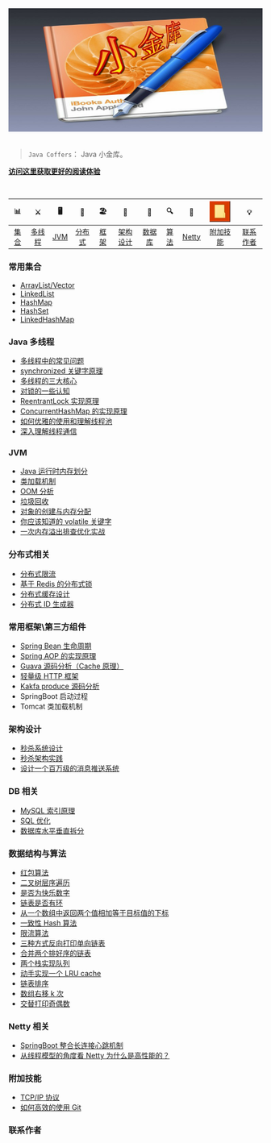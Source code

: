 
<div align="center">  

<img src="style/images/title.jpg" width=""/> 
<br/>

[qq0groupsvg]: https://img.shields.io/badge/QQ%E7%BE%A4-787381170-yellowgreen.svg
[qq0group]: https://jq.qq.com/?_wv=1027&k=5HPYvQk

</div><br>


> `Java Coffers`： Java 小金库。

[**访问这里获取更好的阅读体验**](https://zgm1547497656.github.io/ZGMCoffers/index.html)

<br/>

| 📊 |⚔️ | 🖥 | 🚏 | 🏖  | 🌁| 📮 | 🔍 | 🚀 | <img src="style/images/fujiajineng.jpg" title='images' style='max-width:600px'></img>  |💡
| :--------: | :---------: | :---------: | :---------: | :---------: | :---------:| :---------: | :-------: | :-------:| :------:|:------:|
| [集合](#常用集合) | [多线程](#java-多线程)|[JVM](#jvm) | [分布式](#分布式相关) |[框架](#常用框架第三方组件)|[架构设计](#架构设计)| [数据库](#db-相关) |[算法](#数据结构与算法)|[Netty](#netty-相关)| [附加技能](#附加技能)|[联系作者](#联系作者) |



### 常用集合
- [ArrayList/Vector](https://github.com/zgm1547497656/ZGMCoffers/blob/master/MD/ArrayList.md)
- [LinkedList](https://github.com/zgm1547497656/ZGMCoffers/master/blob/MD/LinkedList.md)
- [HashMap](https://github.com/zgm1547497656/ZGMCoffers/blob/master/MD/HashMap.md)
- [HashSet](https://github.com/zgm1547497656/ZGMCoffers/blob/master/MD/collection/HashSet.md)
- [LinkedHashMap](https://github.com/zgm1547497656/ZGMCoffers/blob/master/MD/collection/LinkedHashMap.md)

### Java 多线程
- [多线程中的常见问题](https://github.com/zgm1547497656/ZGMCoffers/blob/master/MD/Thread-common-problem.md)
- [synchronized 关键字原理](https://github.com/zgm1547497656/ZGMCoffers/blob/master/MD/Synchronize.md)
- [多线程的三大核心](https://github.com/zgm1547497656/ZGMCoffers/blob/master/MD/Threadcore.md)
- [对锁的一些认知](https://github.com/zgm1547497656/ZGMCoffers/blob/master/MD/Java-lock.md)
- [ReentrantLock 实现原理 ](https://github.com/zgm1547497656/ZGMCoffers/blob/master/MD/ReentrantLock.md)
- [ConcurrentHashMap 的实现原理](https://github.com/zgm1547497656/ZGMCoffers/blob/master/MD/ConcurrentHashMap.md)
- [如何优雅的使用和理解线程池](https://github.com/zgm1547497656/ZGMCoffers/blob/master/MD/ThreadPoolExecutor.md)
- [深入理解线程通信](https://github.com/zgm1547497656/ZGMCoffers/blob/master/MD/concurrent/thread-communication.md)

### JVM
- [Java 运行时内存划分](https://github.com/zgm1547497656/ZGMCoffers/blob/master/MD/MemoryAllocation.md)
-  [类加载机制](https://github.com/zgm1547497656/ZGMCoffers/blob/master/MD/ClassLoad.md)
-  [OOM 分析](https://github.com/zgm1547497656/ZGMCoffers/blob/master/MD/OOM-analysis.md)
- [垃圾回收](https://github.com/zgm1547497656/ZGMCoffers/blob/master/MD/GarbageCollection.md)
- [对象的创建与内存分配](https://github.com/zgm1547497656/ZGMCoffers/blob/master/MD/newObject.md)
- [你应该知道的 volatile 关键字](https://github.com/zgm1547497656/ZGMCoffers/blob/master/MD/concurrent/volatile.md)
- [一次内存溢出排查优化实战](https://crossoverjie.top/2018/08/29/java-senior/OOM-Disruptor/)

### 分布式相关

- [分布式限流](http://crossoverjie.top/2018/04/28/sbc/sbc7-Distributed-Limit/)
- [基于 Redis 的分布式锁](http://crossoverjie.top/2018/03/29/distributed-lock/distributed-lock-redis/)
- [分布式缓存设计](https://github.com/zgm1547497656/ZGMCoffers/blob/master/MD/Cache-design.md)
- [分布式 ID 生成器](https://github.com/zgm1547497656/ZGMCoffers/blob/master/MD/ID-generator.md)

### 常用框架\第三方组件

- [Spring Bean 生命周期](https://github.com/zgm1547497656/ZGMCoffers/blob/master/MD/spring/spring-bean-lifecycle.md)
- [Spring AOP 的实现原理](https://github.com/zgm1547497656/ZGMCoffers/blob/master/MD/SpringAOP.md) 
- [Guava 源码分析（Cache 原理）](https://crossoverjie.top/2018/06/13/guava/guava-cache/)
- [轻量级 HTTP 框架](https://github.com/crossoverJie/cicada)
- [Kakfa produce 源码分析](https://github.com/crossoverJie/JCSprout/blob/master/MD/kafka/kafka-product.md)
- SpringBoot 启动过程
- Tomcat 类加载机制


### 架构设计
- [秒杀系统设计](https://github.com/zgm1547497656/ZGMCoffers/blob/master/MD/Spike.md)
- [秒杀架构实践](http://crossoverjie.top/2018/05/07/ssm/SSM18-seconds-kill/)
- [设计一个百万级的消息推送系统](https://github.com/zgm1547497656/ZGMCoffers/blob/master/MD/architecture-design/million-sms-push.md)

### DB 相关

- [MySQL 索引原理](https://github.com/zgm1547497656/ZGMCoffers/blob/master/MD/MySQL-Index.md)
- [SQL 优化](https://github.com/zgm1547497656/ZGMCoffers/blob/master/MD/SQL-optimization.md)
- [数据库水平垂直拆分](https://github.com/zgm1547497656/ZGMCoffers/blob/master/MD/DB-split.md)

### 数据结构与算法
- [红包算法](https://github.com/zgm1547497656/ZGMCoffers/blob/master/src/main/java/com/crossoverjie/red/RedPacket.java)
- [二叉树层序遍历](https://github.com/zgm1547497656/ZGMCoffers/blob/master/src/main/java/com/crossoverjie/algorithm/BinaryNode.java#L76-L101)
- [是否为快乐数字](https://github.com/zgm1547497656/ZGMCoffers/blob/master/src/main/java/com/crossoverjie/algorithm/HappyNum.java#L38-L55)
- [链表是否有环](https://github.com/zgm1547497656/ZGMCoffers/blob/master/src/main/java/com/crossoverjie/algorithm/LinkLoop.java#L32-L59)
- [从一个数组中返回两个值相加等于目标值的下标](https://github.com/zgm1547497656/ZGMCoffers/blob/master/src/main/java/com/crossoverjie/algorithm/TwoSum.java#L38-L59)
- [一致性 Hash 算法](https://github.com/zgm1547497656/ZGMCoffers/blob/master/MD/Consistent-Hash.md)
- [限流算法](https://github.com/zgm1547497656/ZGMCoffers/blob/master/MD/Limiting.md)
- [三种方式反向打印单向链表](https://github.com/zgm1547497656/ZGMCoffers/blob/master/src/main/java/com/crossoverjie/algorithm/ReverseNode.java)
- [合并两个排好序的链表](https://github.com/zgm1547497656/ZGMCoffers/blob/master/src/main/java/com/crossoverjie/algorithm/MergeTwoSortedLists.java)
- [两个栈实现队列](https://github.com/zgm1547497656/ZGMCoffers/blob/master/src/main/java/com/crossoverjie/algorithm/TwoStackQueue.java)
- [动手实现一个 LRU cache](http://crossoverjie.top/2018/04/07/algorithm/LRU-cache/)
- [链表排序](./src/main/java/com/crossoverjie/algorithm/LinkedListMergeSort.java)
- [数组右移 k 次](./src/main/java/com/crossoverjie/algorithm/ArrayKShift.java)
-  [交替打印奇偶数](https://github.com/zgm1547497656/ZGMCoffers/blob/master/src/main/java/com/crossoverjie/actual/TwoThread.java)

### Netty 相关
- [SpringBoot 整合长连接心跳机制](https://crossoverjie.top/2018/05/24/netty/Netty(1)TCP-Heartbeat/)
- [从线程模型的角度看 Netty 为什么是高性能的？](https://crossoverjie.top/2018/07/04/netty/Netty(2)Thread-model/)

### 附加技能

- [TCP/IP 协议](https://github.com/zgm1547497656/ZGMCoffers/blob/master/MD/TCP-IP.md)
- [如何高效的使用 Git](https://github.com/zgm1547497656/ZGMCoffers/blob/master/MD/additional-skills/how-to-use-git-efficiently.md)


### 联系作者

> 

<img src="" width="300"/> 
